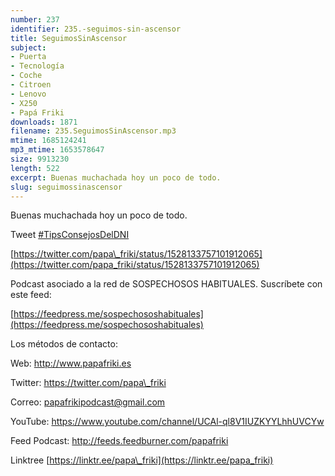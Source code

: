 ```yaml
---
number: 237
identifier: 235.-seguimos-sin-ascensor
title: SeguimosSinAscensor
subject:
- Puerta
- Tecnología
- Coche
- Citroen
- Lenovo
- X250
- Papá Friki
downloads: 1871
filename: 235.SeguimosSinAscensor.mp3
mtime: 1685124241
mp3_mtime: 1653578647
size: 9913230
length: 522
excerpt: Buenas muchachada hoy un poco de todo.
slug: seguimossinascensor
---
```

Buenas muchachada hoy un poco de todo.

Tweet [#TipsConsejosDelDNI](https://twitter.com/hashtag/TipsConsejosDelDNI?src=hashtag_click)

[https://twitter.com/papa\_friki/status/1528133757101912065](https://twitter.com/papa_friki/status/1528133757101912065)

Podcast asociado a la red de SOSPECHOSOS HABITUALES. Suscríbete con este feed:

[https://feedpress.me/sospechososhabituales](https://feedpress.me/sospechososhabituales)

Los métodos de contacto:

Web: http://www.papafriki.es

Twitter: https://twitter.com/papa\_friki

Correo: papafrikipodcast@gmail.com

YouTube: https://www.youtube.com/channel/UCAl-ql8V1IUZKYYLhhUVCYw

Feed Podcast: http://feeds.feedburner.com/papafriki

Linktree [https://linktr.ee/papa\_friki](https://linktr.ee/papa_friki)